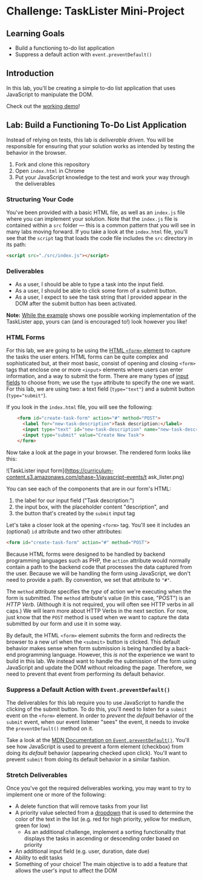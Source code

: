 # Challenge: TaskLister Mini-Project

## Learning Goals

* Build a functioning to-do list application
* Suppress a default action with `event.preventDefault()`

## Introduction

In this lab, you'll be creating a simple to-do list application that uses
JavaScript to manipulate the DOM.

Check out the [working demo][example]!

## Lab: Build a Functioning To-Do List Application

Instead of relying on tests, this lab is _deliverable driven_. You will be
responsible for ensuring that your solution works as intended by testing the
behavior in the browser.

1. Fork and clone this repository
2. Open `index.html` in Chrome
3. Put your JavaScript knowledge to the test and work your way through the
   deliverables

### Structuring Your Code

You've been provided with a basic HTML file, as well as an `index.js` file where
you can implement your solution. Note that the `index.js` file is contained
within a `src` folder — this is a common pattern that you will see in many labs
moving forward. If you take a look at the `index.html` file, you'll see that the
`script` tag that loads the code file includes the `src` directory in its path:

```html
<script src="./src/index.js"></script>
```

### Deliverables

* As a user, I should be able to type a task into the input field.
* As a user, I should be able to click some form of a submit button.
* As a user, I expect to see the task string that I provided appear in the DOM
  after the submit button has been activated.

**Note:** [While the example][example] shows one possible working implementation
of the TaskLister app, yours can (and is encouraged to!) look however you like!

### HTML Forms

For this lab, we are going to be using the [HTML `<form>` element][form] to
capture the tasks the user enters. HTML forms can be quite complex and
sophisticated but, at their most basic, consist of opening and closing `<form>`
tags that enclose one or more `<input>` elements where users can enter
information, and a way to submit the form. There are many types of [input
fields][] to choose from; we use the `type` attribute to specify the one we
want. For this lab, we are using two: a text field (`type="text"`) and a submit
button (`type="submit"`).

If you look in the `index.html` file, you will see the following:

```html
    <form id="create-task-form" action="#" method="POST">
      <label for="new-task-description">Task description:</label>
      <input type="text" id="new-task-description" name="new-task-description" placeholder="description">
      <input type="submit" value="Create New Task">
    </form>
```

Now take a look at the page in your browser. The rendered form looks like this:

![TaskLister input form](https://curriculum-content.s3.amazonaws.com/phase-1/javascript-events/t ask_lister.png)

You can see each of the components that are in our form's HTML:

1. the label for our input field ("Task description:")
2. the input box, with the placeholder content "description", and
3. the button that's created by the `submit` input tag

Let's take a closer look at the opening `<form>` tag. You'll see it includes an
(optional) `id` attribute and two other attributes:

```html
<form id="create-task-form" action="#" method="POST">
```

Because HTML forms were designed to be handled by backend programming languages
such as PHP, the `action` attribute would normally contain a path to the backend
code that processes the data captured from the user. Because we will be handling
the form using JavaScript, we don't need to provide a path. By convention, we
set that attribute to `"#"`.

The `method` attribute specifies the _type_ of action we're executing when the
form is submitted. The `method` attribute's value (in this case, "POST") is an
_HTTP Verb_. (Although it is not required, you will often see HTTP verbs in all
caps.) We will learn more about HTTP Verbs in the next section. For now, just
know that the `POST` method is used when we want to capture the data submitted
by our form and use it in some way.

By default, the HTML `<form>` element submits the form and redirects the browser
to a new url when the `<submit>` button is clicked. This default behavior makes
sense when form submission is being handled by a back-end programming language.
However, this _is not_ the experience we want to build in this lab. We instead
want to handle the submission of the form using JavaScript and update the DOM
without reloading the page. Therefore, we need to prevent that event from
performing its default behavior.

### Suppress a Default Action with `Event.preventDefault()`

The deliverables for this lab require you to use JavaScript to handle the
clicking of the submit button. To do this, you'll need to listen for a `submit`
event on the `<form>` element. In order to _prevent_ the _default_ behavior of
the `submit` event, when our event listener "sees" the event, it needs to invoke
the `preventDefault()` method on it.

Take a look at the [MDN Documentation on `Event.preventDefault()`][mdn-pd].
You'll see how JavaScript is used to prevent a form element (checkbox) from
doing its _default_ behavior (appearing checked upon click). You'll want to
prevent `submit` from doing its default behavior in a similar fashion.

### Stretch Deliverables

Once you've got the required deliverables working, you may want to try to
implement one or more of the following:

* A delete function that will remove tasks from your list
* A priority value selected from a [dropdown][] that is used to determine the color
  of the text in the list (e.g. red for high priority, yellow for medium, green
  for low)
  * As an additional challenge, implement a sorting functionality that displays
    the tasks in ascending or descending order based on priority
* An additional input field (e.g. user, duration, date due)
* Ability to edit tasks
* Something of your choice! The main objective is to add a feature that allows
  the user's input to affect the DOM

[example]: https://learn-co-curriculum.github.io/js-task-lister-lite/
[mdn-pd]: https://developer.mozilla.org/en-US/docs/Web/API/Event/preventDefault
[form]: https://developer.mozilla.org/en-US/docs/Learn/Forms/Your_first_form
[input fields]: https://developer.mozilla.org/en-US/docs/Web/HTML/Element/Input
[dropdown]: https://www.w3docs.com/learn-html/html-select-tag.html
